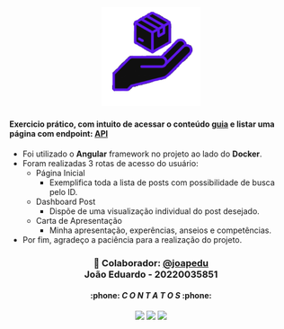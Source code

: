 <div align="center">
<img src="./src/assets/branco.png" style="max-width: 35%">
</div>

#### Exercicio prático, com intuito de acessar o conteúdo [guia](https://jsonplaceholder.typicode.com/guide) e listar uma página com endpoint: [API](https://jsonplaceholder.typicode.com/posts)
- Foi utilizado o **Angular** framework no projeto ao lado do **Docker**.
- Foram realizadas 3 rotas de acesso do usuário:
  - Página Inicial
    - Exemplifica toda a lista de posts com possibilidade de busca pelo ID.
  - Dashboard Post
    - Dispõe de uma visualização individual do post desejado.
  - Carta de Apresentação
    - Minha apresentação, experências, anseios e competências.
- Por fim, agradeço a paciência para a realização do projeto.


<h3 align="center"> 👾 Colaborador: <a href="https://github.com/joapedu"><strong>@joapedu</strong></a> <br />João Eduardo - 20220035851</h3>
<h4 align="center">:phone: <i>C O N T A T O S</i> :phone:</h4>
<div align="center">
    <a href = "https://mailto:joaoeduardobraga2@gmail.com"><img src="https://img.shields.io/badge/-Gmail-F80000?style=for-the-badge&logo=gmail&logoColor=white" target="_blank"></a>
    <a href="https://www.linkedin.com/in/joão-eduardo-braga/" target="_blank"><img src="https://img.shields.io/badge/-LinkedIn-%230077B5?style=for-the-badge&logo=linkedin&logoColor=white" target="_blank"></a>
    <a href="https://wa.me/5584981480327/" target="_blank"><img src="https://img.shields.io/badge/-WhatsApp-4EA94B?style=for-the-badge&logo=WhatsApp&logoColor=white" target="_blank"></a>
</div>
